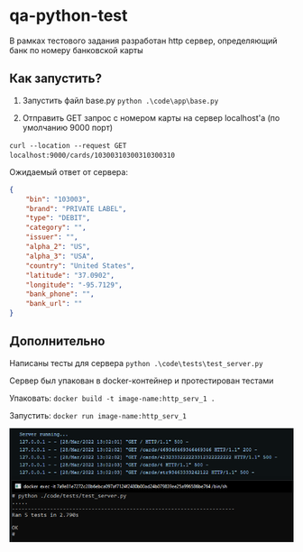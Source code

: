 # qa-python-test

В рамках тестового задания разработан http сервер, определяющий банк по номеру банковской карты

## **Как запустить?**
1. Запустить файл base.py
`python .\code\app\base.py`

   
2. Отправить GET запрос с номером карты на сервер localhost'a (по умолчанию 9000 порт)

`curl --location --request GET localhost:9000/cards/10300310300310300310`

Ожидаемый ответ от сервера:
```JSON
{
    "bin": "103003",
    "brand": "PRIVATE LABEL",
    "type": "DEBIT",
    "category": "",
    "issuer": "",
    "alpha_2": "US",
    "alpha_3": "USA",
    "country": "United States",
    "latitude": "37.0902",
    "longitude": "-95.7129",
    "bank_phone": "",
    "bank_url": ""
}
```
## **Дополнительно**
Написаны тесты для сервера `python .\code\tests\test_server.py`


Сервер был упакован в docker-контейнер и протестирован тестами

Упаковать:
 `docker build -t image-name:http_serv_1 .`

Запустить:
`docker run image-name:http_serv_1`

![img.png](img.png)
